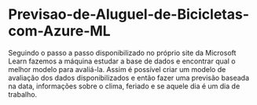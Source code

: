 # Previsao-de-Aluguel-de-Bicicletas-com-Azure-ML

Seguindo o passo a passo disponibilizado no próprio site da Microsoft Learn fazemos a máquina estudar a base de dados e encontrar qual o melhor modelo para avaliá-la. Assim é possível criar um modelo de avaliação dos dados disponibilizados e então fazer uma previsão baseada na data, informações sobre o clima, feriado e se aquele dia é um dia de trabalho.
